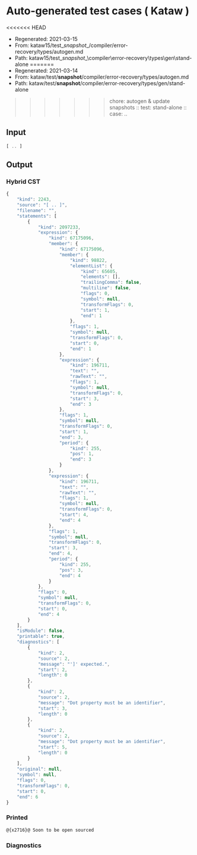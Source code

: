 # Auto-generated test cases ( Kataw )
<<<<<<< HEAD
- Regenerated: 2021-03-15
- From: kataw15/test\__snapshot__/compiler/error-recovery/types/autogen.md
- Path: kataw15/test\__snapshot__\compiler\error-recovery\types\gen\stand-alone
=======
- Regenerated: 2021-03-14
- From: kataw/test/__snapshot__/compiler/error-recovery/types/autogen.md
- Path: kataw/test/__snapshot__/compiler/error-recovery/types/gen/stand-alone
>>>>>>> chore: autogen & update snapshots
> :: test: stand-alone
> :: case: ..
## Input

`````js
[ .. ]
`````

## Output

### Hybrid CST

```javascript
{
    "kind": 2243,
    "source": "[ .. ]",
    "filename": "",
    "statements": [
        {
            "kind": 2097233,
            "expression": {
                "kind": 67175096,
                "member": {
                    "kind": 67175096,
                    "member": {
                        "kind": 98822,
                        "elementList": {
                            "kind": 65605,
                            "elements": [],
                            "trailingComma": false,
                            "multiline": false,
                            "flags": 0,
                            "symbol": null,
                            "transformFlags": 0,
                            "start": 1,
                            "end": 1
                        },
                        "flags": 1,
                        "symbol": null,
                        "transformFlags": 0,
                        "start": 0,
                        "end": 1
                    },
                    "expression": {
                        "kind": 196711,
                        "text": "",
                        "rawText": "",
                        "flags": 1,
                        "symbol": null,
                        "transformFlags": 0,
                        "start": 3,
                        "end": 3
                    },
                    "flags": 1,
                    "symbol": null,
                    "transformFlags": 0,
                    "start": 1,
                    "end": 3,
                    "period": {
                        "kind": 255,
                        "pos": 1,
                        "end": 3
                    }
                },
                "expression": {
                    "kind": 196711,
                    "text": "",
                    "rawText": "",
                    "flags": 1,
                    "symbol": null,
                    "transformFlags": 0,
                    "start": 4,
                    "end": 4
                },
                "flags": 1,
                "symbol": null,
                "transformFlags": 0,
                "start": 3,
                "end": 4,
                "period": {
                    "kind": 255,
                    "pos": 3,
                    "end": 4
                }
            },
            "flags": 0,
            "symbol": null,
            "transformFlags": 0,
            "start": 0,
            "end": 4
        }
    ],
    "isModule": false,
    "printable": true,
    "diagnostics": [
        {
            "kind": 2,
            "source": 2,
            "message": "']' expected.",
            "start": 2,
            "length": 0
        },
        {
            "kind": 2,
            "source": 2,
            "message": "Dot property must be an identifier",
            "start": 3,
            "length": 0
        },
        {
            "kind": 2,
            "source": 2,
            "message": "Dot property must be an identifier",
            "start": 5,
            "length": 0
        }
    ],
    "original": null,
    "symbol": null,
    "flags": 0,
    "transformFlags": 0,
    "start": 0,
    "end": 6
}
```

### Printed

```javascript
@{x2716}@ Soon to be open sourced
```

### Diagnostics

```javascript

```

